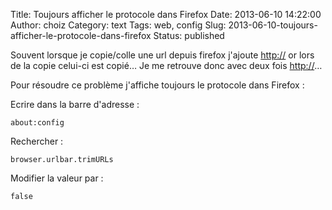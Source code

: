 Title: Toujours afficher le protocole dans Firefox
Date: 2013-06-10 14:22:00
Author: choiz
Category: text
Tags: web, config
Slug: 2013-06-10-toujours-afficher-le-protocole-dans-firefox
Status: published

Souvent lorsque je copie/colle une url depuis firefox j'ajoute <http://>
or lors de la copie celui-ci est copié… Je me retrouve donc avec deux
fois <http://>…

Pour résoudre ce problème j'affiche toujours le protocole dans Firefox :

Ecrire dans la barre d'adresse :

    about:config

Rechercher :

    browser.urlbar.trimURLs

Modifier la valeur par :

    false
